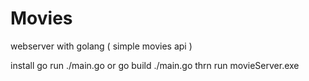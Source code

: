 # Movies
webserver with golang ( simple movies api )  

install
  go run ./main.go
  or
  go build ./main.go thrn run movieServer.exe
